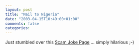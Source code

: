 ```yaml
---
layout: post
title: "Mail to Nigeria"
date: "2003-04-15T10:49:00+01:00"
comments: false
categories: 
---
```


<p>Just stumbled over this <a href="http://www.geocities.com/scamjokepage/" title="Scam Joke Page">Scam Joke Page</a> ... simply hilarious ;-)</p>

